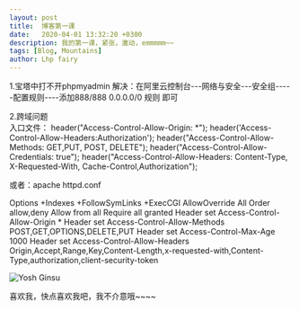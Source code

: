 ```yaml
---
layout: post
title:  博客第一课
date:   2020-04-01 13:32:20 +0300
description: 我的第一课，紧张，激动，emmmmm~~
tags: [Blog, Mountains]
author: Lhp fairy
---
```

1.宝塔中打不开phpmyadmin
	解决：在阿里云控制台---网络与安全---安全组-----配置规则----添加888/888  0.0.0.0/0 规则  即可

2.跨域问题   
	入口文件：
header("Access-Control-Allow-Origin: *");
header('Access-Control-Allow-Headers:Authorization');
header("Access-Control-Allow-Methods: GET,PUT, POST, DELETE");
header("Access-Control-Allow-Credentials: true");
header("Access-Control-Allow-Headers: Content-Type, X-Requested-With, Cache-Control,Authorization");

或者：apache    httpd.conf 

<Directory />
    Options +Indexes +FollowSymLinks +ExecCGI
    AllowOverride All
    Order allow,deny
    Allow from all
    Require all granted
    Header set Access-Control-Allow-Origin *
    Header set Access-Control-Allow-Methods POST,GET,OPTIONS,DELETE,PUT
    Header set Access-Control-Max-Age 1000
    Header set Access-Control-Allow-Headers Origin,Accept,Range,Key,Content-Length,x-requested-with,Content-Type,authorization,client-security-token
</Directory>

![Yosh Ginsu]({{site.baseurl}}/assets/img/touxinag.jpg)

喜欢我，快点喜欢我吧，我不介意哦~~~~
